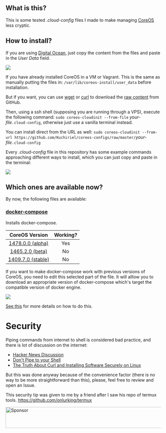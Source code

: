 ## What is this?

This is some tested _.cloud-config_ files I made to make managing [CoreOS](https://coreos.com/why/) less cryptic.

## How to install?

If you are using [Digital Ocean](https://www.digitalocean.com/products/), just copy the content from the files and paste in the _User Data_ field.

![](https://i.imgur.com/0X3jF5t.png)

If you have already installed CoreOS in a VM or Vagrant. This is the same as manually putting the files in: `/var/lib/coreos-install/user_data` before installation.

But if you want, you can use [wget](https://en.wikipedia.org/wiki/Wget) or [curl](https://pt.wikipedia.org/wiki/Curl_(Unix)) to download the [raw content](https://raw.githubusercontent.com/Kuchiriel/coreos-configs/master/docker-compose.cloud-config) from GitHub.

Then, using a ssh shell (supposing you are running through a VPS), execute the following command: `sudo coreos-cloudinit --from-file` _your-file_`.cloud-config`, otherwise just use a vanilla terminal instead.

You can install direct from the URL as well: `sudo coreos-cloudinit --from-url https://github.com/Kuchiriel/coreos-configs/raw/master/`_your-file_`.cloud-config`

Every _.cloud-config_ file in this repository has some example commands approaching different ways to install, which you can just copy and paste in the terminal:

![](https://i.imgur.com/ko9kUGu.png)

## Which ones are available now?

By now, the following files are available:

### [docker-compose](https://github.com/Kuchiriel/coreos-configs/blob/master/docker-compose.cloud-config)
Installs docker-compose.

| CoreOS Version | Working? |
| :------------: | :------: |
| [1478.0.0 (alpha)](https://coreos.com/releases/#1478.0.0) | Yes |
| [1465.2.0 (beta)](https://coreos.com/releases/#1465.2.0)  | No  |
| [1409.7.0 (stable)](https://coreos.com/releases/#1409.7.0)| No  |

If you want to make docker-compose work with previous versions of CoreOS, you need to edit this selected part of the file. It will alllow you to download an appropriate version of docker-compose which's target the compatible version of docker engine.

![](https://i.imgur.com/JZbKTnE.png)

[See this](https://github.com/docker/compose/releases) for more details on how to do this.

# Security

Piping commands from internet to shell is considered bad practice, 
and there is lot of discussion on the internet:

* [Hacker News Discussion](https://news.ycombinator.com/item?id=12766049)
* [Don't Pipe to your Shell](https://www.seancassidy.me/dont-pipe-to-your-shell.html)
* [The Truth About Curl and Installing Software Securely on Linux](https://medium.com/@esotericmeans/the-truth-about-curl-and-installing-software-securely-on-linux-63cd12e7befd)

But this was done anyway because of the convenience factor (there is no way to be more straightforward than this),
please, feel free to review and open an Issue.

This security tip was given to me by a friend after I saw his repo of termux tools.
https://github.com/onlurking/termux

<a target='_blank' rel='nofollow' href='https://app.codesponsor.io/link/fs3bBt7nP9jn4VLgZERmuNMy/Kuchiriel/coreos-configs'>
  <img alt='Sponsor' width='888' height='68' src='https://app.codesponsor.io/embed/fs3bBt7nP9jn4VLgZERmuNMy/Kuchiriel/coreos-configs.svg' />
</a>
